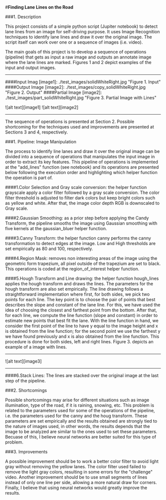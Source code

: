 
#**Finding Lane Lines on the Road** 

###1. Description

This project consists of a simple python script (Jupiter notebook) to detect lane lines from an image for self-driving purpose. It uses Image Recognition techniques to identify lane lines and draw it over the original image. The script itself can work over one or a sequence of images (i.e. video).

The main goals of this project is to develop a sequence of operations (pipeline) that gets as input a raw image  and outputs an annotate image where the lane lines are marked. Figures 1 and 2 depict examples of the input and output images.

---

[//]: # (Image References)

####Input Imag
[image1]: ./test_images/solidWhiteRight.jpg "Figure 1. Input"
####Output Image
[image2]: ./test_images/copy_solidWhiteRight.jpg "Figure 2. Output"
####Partial Image
[image2]: ./test_images/part_solidWhiteRight.jpg "Figure 3. Partial Image with Lines"


![alt text][image1]
![alt text][image2]

---

The sequence of operations is presented at Section 2. Possible shortcoming for the techniques used and improvements are presented at Sections 3 and 4, respectively.

###1. Pipeline: Image Manipulation 

The process to identify line lanes and draw it over the original image can be divided into a sequence of operations that manipulates the input image in order to extract its key features. This pipeline of operations is implemented at the "add_lines" function (see notebook) and its operations are presented below following the execution order and highlighting which helper function the operation is part of.

####1.Color Selection and Gray scale conversion: the helper function grayscale apply a color filter followed by a gray scale conversion. The color filter threshold is adjusted to filter dark colors but keep bright colors such as yellow and white. After that, the image color depth RGB is downscaled to Gray scale.

####2.Gaussian Smoothing: as a prior step before applying the Candy Transform, the pipeline smooths the image using Gaussian smoothing with five kernels at the gaussian_bluer helper function.

####3.Canny Transform: the helper function canny performs the canny transformation to detect edges at the image. Low and High thresholds are set empirically as 80 and 100, respectively.

####4.Region Mask: removes non interesting areas of the image using the geometric form trapezium, all pixel outside of the trapezium are set to black. This operations is coded at the region_of_interest helper function.

####5.Hough Transform and Line drawing: the helper function hough_lines applies the hough transform and draws the lines. The parameters for the hough transform are also set empirically. The line drawing follows a straightforward implementation where first, for both sides, we pick two points for each line. The key point is to choose the pair of points that best describes the slope and constant of the lane line. For this, we have used the idea of choosing the closest and farthest point from the bottom. After that, for each line, we compute the line function (slope and constant) in order to estimate new points that best fit the lane. With the line function in hand, we consider the first point of the line to have y equal to the image height and x is obtained from the line function; for the second point we use the farthest y we have found previously and x is also obtained from the line function. This procedure is done for both sides, left and right lines. Figure 3. depicts an example of a image with lines.

---

![alt text][image3]

---

####6.Stack Lines: The lines are stacked over the original image at the last step of the pipeline.

###2. Shortcomings

Possible shortcomings may arise for different situations such as image illumination, type of the road, if it is raining, snowing, etc. This problem is related to the parameters used for some of the operations of the pipeline, i.e. the parameters used for the canny and the houg transform. These parameters are set empirically and the results obtained are strongly tied to the nature of images used, in other words, the results depends that the image to be analyzed are similar to the ones used to set these parameters. Becuase of this, I believe neural networks are better suited for this type of problem.


###3. Improvements

A possible improvement should be to work a better color filter to avoid light gray without removing the yellow lanes. The color filter used failed to remove the light gray colors, resulting in some errors for the "challenge" video. Another improvement should be to use small segments of lines instead of only one line per side, allowing a more natural draw for corners. Finally, I believe that using neural networks would greatly improve the results.
